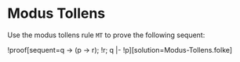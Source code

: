 # Modus Tollens
Use the modus tollens rule `MT` to prove the following sequent:

!proof[sequent=q -> (p -> r); !r; q |- !p][solution=Modus-Tollens.folke]